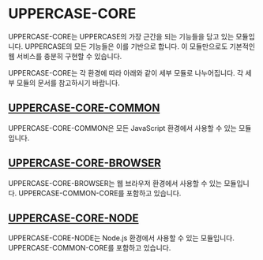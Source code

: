 # UPPERCASE-CORE
UPPERCASE-CORE는 UPPERCASE의 가장 근간을 되는 기능들을 담고 있는 모듈입니다. UPPERCASE의 모든 기능들은 이를 기반으로 합니다. 이 모듈만으로도 기본적인 웹 서비스를 충분히 구현할 수 있습니다.

UPPERCASE-CORE는 각 환경에 따라 아래와 같이 세부 모듈로 나누어집니다. 각 세부 모듈의 문서를 참고하시기 바랍니다.

## [UPPERCASE-CORE-COMMON](UPPERCASE-CORE-COMMON.md)
UPPERCASE-CORE-COMMON은 모든 JavaScript 환경에서 사용할 수 있는 모듈입니다.

## [UPPERCASE-CORE-BROWSER](UPPERCASE-CORE-BROWSER.md)
UPPERCASE-CORE-BROWSER는 웹 브라우저 환경에서 사용할 수 있는 모듈입니다. UPPERCASE-COMMON-CORE를 포함하고 있습니다.

## [UPPERCASE-CORE-NODE](UPPERCASE-CORE-NODE.md)
UPPERCASE-CORE-NODE는 Node.js 환경에서 사용할 수 있는 모듈입니다. UPPERCASE-COMMON-CORE를 포함하고 있습니다.